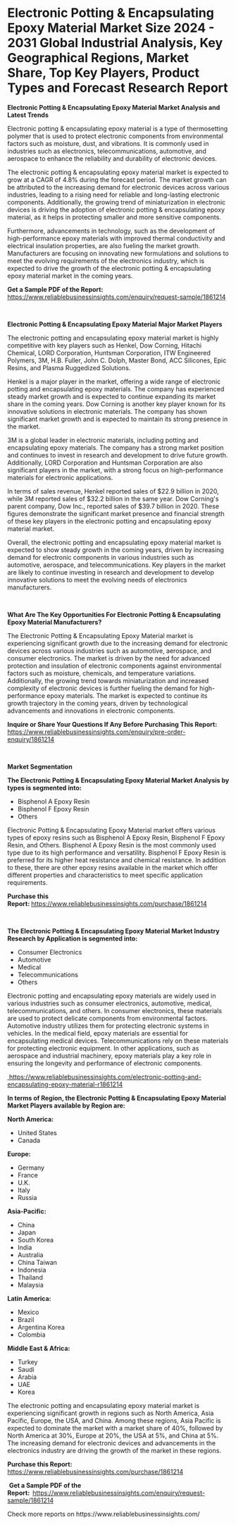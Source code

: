 <p><h1>Electronic Potting & Encapsulating Epoxy Material Market Size 2024 - 2031 Global Industrial Analysis, Key Geographical Regions, Market Share, Top Key Players, Product Types and Forecast Research Report</h1></p><p><strong>Electronic Potting & Encapsulating Epoxy Material Market Analysis and Latest Trends</strong></p>
<p><p>Electronic potting & encapsulating epoxy material is a type of thermosetting polymer that is used to protect electronic components from environmental factors such as moisture, dust, and vibrations. It is commonly used in industries such as electronics, telecommunications, automotive, and aerospace to enhance the reliability and durability of electronic devices.</p><p>The electronic potting & encapsulating epoxy material market is expected to grow at a CAGR of 4.8% during the forecast period. The market growth can be attributed to the increasing demand for electronic devices across various industries, leading to a rising need for reliable and long-lasting electronic components. Additionally, the growing trend of miniaturization in electronic devices is driving the adoption of electronic potting & encapsulating epoxy material, as it helps in protecting smaller and more sensitive components.</p><p>Furthermore, advancements in technology, such as the development of high-performance epoxy materials with improved thermal conductivity and electrical insulation properties, are also fueling the market growth. Manufacturers are focusing on innovating new formulations and solutions to meet the evolving requirements of the electronics industry, which is expected to drive the growth of the electronic potting & encapsulating epoxy material market in the coming years.</p></p>
<p><strong>Get a Sample PDF of the Report:&nbsp;</strong> <a href="https://www.reliablebusinessinsights.com/enquiry/request-sample/1861214">https://www.reliablebusinessinsights.com/enquiry/request-sample/1861214</a></p>
<p>&nbsp;</p>
<p><strong>Electronic Potting & Encapsulating Epoxy Material Major Market Players</strong></p>
<p><p>The electronic potting and encapsulating epoxy material market is highly competitive with key players such as Henkel, Dow Corning, Hitachi Chemical, LORD Corporation, Huntsman Corporation, ITW Engineered Polymers, 3M, H.B. Fuller, John C. Dolph, Master Bond, ACC Silicones, Epic Resins, and Plasma Ruggedized Solutions.</p><p>Henkel is a major player in the market, offering a wide range of electronic potting and encapsulating epoxy materials. The company has experienced steady market growth and is expected to continue expanding its market share in the coming years. Dow Corning is another key player known for its innovative solutions in electronic materials. The company has shown significant market growth and is expected to maintain its strong presence in the market.</p><p>3M is a global leader in electronic materials, including potting and encapsulating epoxy materials. The company has a strong market position and continues to invest in research and development to drive future growth. Additionally, LORD Corporation and Huntsman Corporation are also significant players in the market, with a strong focus on high-performance materials for electronic applications.</p><p>In terms of sales revenue, Henkel reported sales of $22.9 billion in 2020, while 3M reported sales of $32.2 billion in the same year. Dow Corning's parent company, Dow Inc., reported sales of $39.7 billion in 2020. These figures demonstrate the significant market presence and financial strength of these key players in the electronic potting and encapsulating epoxy material market.</p><p>Overall, the electronic potting and encapsulating epoxy material market is expected to show steady growth in the coming years, driven by increasing demand for electronic components in various industries such as automotive, aerospace, and telecommunications. Key players in the market are likely to continue investing in research and development to develop innovative solutions to meet the evolving needs of electronics manufacturers.</p></p>
<p>&nbsp;</p>
<p><strong>What Are The Key Opportunities For Electronic Potting & Encapsulating Epoxy Material Manufacturers?</strong></p>
<p><p>The Electronic Potting & Encapsulating Epoxy Material market is experiencing significant growth due to the increasing demand for electronic devices across various industries such as automotive, aerospace, and consumer electronics. The market is driven by the need for advanced protection and insulation of electronic components against environmental factors such as moisture, chemicals, and temperature variations. Additionally, the growing trend towards miniaturization and increased complexity of electronic devices is further fueling the demand for high-performance epoxy materials. The market is expected to continue its growth trajectory in the coming years, driven by technological advancements and innovations in electronic components.</p></p>
<p><strong>Inquire or Share Your Questions If Any Before Purchasing This Report:</strong> <a href="https://www.reliablebusinessinsights.com/enquiry/pre-order-enquiry/1861214">https://www.reliablebusinessinsights.com/enquiry/pre-order-enquiry/1861214</a></p>
<p>&nbsp;</p>
<p><strong>Market Segmentation</strong></p>
<p><strong>The Electronic Potting & Encapsulating Epoxy Material Market Analysis by types is segmented into:</strong></p>
<p><ul><li>Bisphenol A Epoxy Resin</li><li>Bisphenol F Epoxy Resin</li><li>Others</li></ul></p>
<p><p>Electronic Potting & Encapsulating Epoxy Material market offers various types of epoxy resins such as Bisphenol A Epoxy Resin, Bisphenol F Epoxy Resin, and Others. Bisphenol A Epoxy Resin is the most commonly used type due to its high performance and versatility. Bisphenol F Epoxy Resin is preferred for its higher heat resistance and chemical resistance. In addition to these, there are other epoxy resins available in the market which offer different properties and characteristics to meet specific application requirements.</p></p>
<p><strong>Purchase this Report:&nbsp;</strong><a href="https://www.reliablebusinessinsights.com/purchase/1861214">https://www.reliablebusinessinsights.com/purchase/1861214</a></p>
<p>&nbsp;</p>
<p><strong>The Electronic Potting & Encapsulating Epoxy Material Market Industry Research by Application is segmented into:</strong></p>
<p><ul><li>Consumer Electronics</li><li>Automotive</li><li>Medical</li><li>Telecommunications</li><li>Others</li></ul></p>
<p><p>Electronic potting and encapsulating epoxy materials are widely used in various industries such as consumer electronics, automotive, medical, telecommunications, and others. In consumer electronics, these materials are used to protect delicate components from environmental factors. Automotive industry utilizes them for protecting electronic systems in vehicles. In the medical field, epoxy materials are essential for encapsulating medical devices. Telecommunications rely on these materials for protecting electronic equipment. In other applications, such as aerospace and industrial machinery, epoxy materials play a key role in ensuring the longevity and performance of electronic components.</p></p>
<p><a href="https://www.reliablebusinessinsights.com/electronic-potting-and-encapsulating-epoxy-material-r1861214">&nbsp;https://www.reliablebusinessinsights.com/electronic-potting-and-encapsulating-epoxy-material-r1861214</a></p>
<p><strong>In terms of Region, the Electronic Potting & Encapsulating Epoxy Material Market Players available by Region are:</strong></p>
<p>
    <p> <strong> North America: </strong>
        <ul>
            <li>United States</li>
            <li>Canada</li>
        </ul>
        </p> 
    <p> <strong> Europe: </strong>
        <ul>
            <li>Germany</li>
            <li>France</li>
            <li>U.K.</li>
            <li>Italy</li>
            <li>Russia</li>
        </ul>
        </p> 
    <p> <strong> Asia-Pacific: </strong>
        <ul>
            <li>China</li>
            <li>Japan</li>
            <li>South Korea</li>
            <li>India</li>
            <li>Australia</li>
            <li>China Taiwan</li>
            <li>Indonesia</li>
            <li>Thailand</li>
            <li>Malaysia</li>
        </ul>
        </p> 
    <p> <strong> Latin America: </strong>
        <ul>
            <li>Mexico</li>
            <li>Brazil</li>
            <li>Argentina Korea</li>
            <li>Colombia</li>
        </ul>
        </p> 
    <p> <strong> Middle East & Africa: </strong>
        <ul>
            <li>Turkey</li>
            <li>Saudi</li>
            <li>Arabia</li>
            <li>UAE</li>
            <li>Korea</li>
        </ul>
    </p>
    </p>
<p><p>The electronic potting and encapsulating epoxy material market is experiencing significant growth in regions such as North America, Asia Pacific, Europe, the USA, and China. Among these regions, Asia Pacific is expected to dominate the market with a market share of 40%, followed by North America at 30%, Europe at 20%, the USA at 5%, and China at 5%. The increasing demand for electronic devices and advancements in the electronics industry are driving the growth of the market in these regions.</p></p>
<p><strong>Purchase this Report: </strong><a href="https://www.reliablebusinessinsights.com/purchase/1861214">https://www.reliablebusinessinsights.com/purchase/1861214</a></p>
<p>&nbsp;<strong>Get a Sample PDF of the Report:&nbsp;&nbsp;</strong><a href="https://www.reliablebusinessinsights.com/enquiry/request-sample/1861214">https://www.reliablebusinessinsights.com/enquiry/request-sample/1861214</a></p>
<p><strong></strong></p>
<p>Check more reports on https://www.reliablebusinessinsights.com/</p>